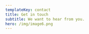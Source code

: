 ```yaml
---
templateKey: contact
title: Get in touch
subtitle: We want to hear from you.
hero: /img/image6.png
---
```

